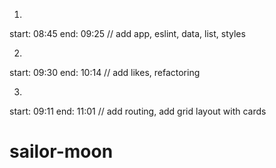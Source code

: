 1)
start: 08:45
end: 09:25
// add app, eslint, data, list, styles

2) 
start: 09:30
end: 10:14
// add likes, refactoring

3) 
start: 09:11
end: 11:01
// add routing, add grid layout with cards
# sailor-moon
